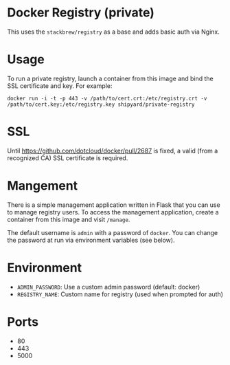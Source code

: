 # Docker Registry (private)
This uses the `stackbrew/registry` as a base and adds basic auth via Nginx.

# Usage
To run a private registry, launch a container from this image and bind the SSL
certificate and key.  For example:

`docker run -i -t -p 443 -v /path/to/cert.crt:/etc/registry.crt -v /path/to/cert.key:/etc/registry.key shipyard/private-registry`

# SSL
Until https://github.com/dotcloud/docker/pull/2687 is fixed, a valid (from a 
recognized CA) SSL certificate is required.

# Mangement
There is a simple management application written in Flask that you can use
to manage registry users.  To access the management application, create a 
container from this image and visit `/manage`.

The default username is `admin` with a password of `docker`.  You can change
the password at run via environment variables (see below).

# Environment
* `ADMIN_PASSWORD`: Use a custom admin password (default: docker)
* `REGISTRY_NAME`: Custom name for registry (used when prompted for auth)

# Ports
* 80
* 443
* 5000

